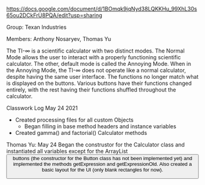 https://docs.google.com/document/d/1BOmqk9jqNyd38LQKKHu_99XhL30s65ou2DCkFrU8PQA/edit?usp=sharing

Group: Texan Industries

Members: Anthony Nosaryev, Thomas Yu
	
The TI-∞ is a scientific calculator with two distinct modes. The Normal Mode allows the user to interact with a properly functioning scientific calculator. The other, default mode is called the Annoying Mode. When in the Annoying Mode, the TI-∞ does not operate like a normal calculator, despite having the same user interface. The functions no longer match what is displayed on the buttons. Various buttons have their functions changed entirely, with the rest having their functions shuffled throughout the calculator. 

Classwork Log May 24 2021
- Created processing files for all custom Objects
	- Began filling in base method headers and instance variables
- Created gamma() and factorial() Calculator methods

Thomas Yu: May 24
Began the construstor for the Calculator class and instantiated all variables except for the ArrayList<Button> buttons (the constructor for the Button class has not been implemented yet) and implemented the methods getExpression and getExpressionOld. Also created a basic layout for the UI (only blank rectangles for now). 
